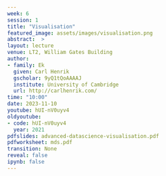 ```yaml
---
week: 6
session: 1
title: "Visualisation"
featured_image: assets/images/visualisation.png
abstract:  >
layout: lecture
venue: LT2, William Gates Building
author:
- family: Ek
  given: Carl Henrik
  gscholar: 9yQ1tQoAAAAJ
  institute: University of Cambridge
  url: http://carlhenrik.com/
time: "10:00"
date: 2023-11-10
youtube: hUI-nV0uyv4
oldyoutube:
- code: hUI-nV0uyv4
  year: 2021
pdfslides: advanced-datascience-visualisation.pdf
pdfworksheet: mds.pdf
transition: None
reveal: false
ipynb: false
---
```

